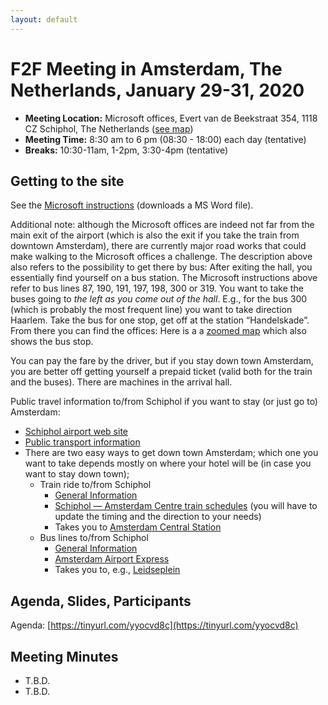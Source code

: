 ```yaml
---
layout: default
---
```


# F2F Meeting in Amsterdam, The Netherlands, January 29-31, 2020

* **Meeting Location:** Microsoft offices, Evert van de Beekstraat 354, 1118 CZ Schiphol, The Netherlands ([see map](https://tinyurl.com/tp3whln))
* **Meeting Time:** 8:30 am to 6 pm (08:30 - 18:00) each day (tentative)
* **Breaks:** 10:30-11am, 1-2pm, 3:30-4pm (tentative)

## Getting to the site

See the [Microsoft instructions](https://lists.w3.org/Archives/Public/public-did-wg/2019Dec/att-0003/Routebeschrijving_SpacesSchiphol.docx) (downloads a MS Word file).

Additional note: although the Microsoft offices are indeed not far from the main exit of the airport (which is also the exit if you take the train from downtown Amsterdam), there are currently major road works that could make walking to the Microsoft offices a challenge. The description above also refers to the possibility to get there by bus: After exiting the hall, you essentially find yourself on a bus station. The Microsoft instructions above refer to bus lines 87, 190, 191, 197, 198, 300 or 319. You want to take the buses going to _the left as you come out of the hall_. E.g., for the bus 300 (which is probably the most frequent line) you want to take direction Haarlem. Take the bus for one stop, get off at the station “Handelskade”. From there you can find the offices: Here is a a [zoomed map](https://tinyurl.com/udtx6hn) which also shows the bus stop. 

You can pay the fare by the driver, but if you stay down town Amsterdam, you are better off getting yourself a prepaid ticket (valid both for the train and the buses). There are machines in the arrival hall.

Public travel information to/from Schiphol if you want to stay (or just go to) Amsterdam:

- [Schiphol airport web site](https://www.schiphol.nl/en/page/bus-from-schiphol/)
- [Public transport information](https://www.schiphol.nl/en/page/public-transport-and-the-public-transport-card/)
- There are two easy ways to get down town Amsterdam; which one you want to take depends mostly on where your hotel will be (in case you want to stay down town);
  - Train ride to/from Schiphol
    - [General Information](https://www.schiphol.nl/en/page/by-train-from-schiphol/)
    - [Schiphol — Amsterdam Centre train schedules](https://www.ns.nl/en/journeyplanner/#/?vertrek=Amsterdam%20Centraal&vertrektype=treinstation&aankomst=Schiphol%20Airport&aankomsttype=treinstation&type=vertrek) (you will have to update the timing and the direction to your needs)
    - Takes you to [Amsterdam Central Station](https://tinyurl.com/v2rbet4)
  - Bus lines to/from Schiphol
    - [General Information](https://www.schiphol.nl/en/page/bus-from-schiphol/)
    - [Amsterdam Airport Express](https://www.helloamsterdam.com/tours/amsterdam-airport-express/)
    - Takes you to, e.g., [Leidseplein](https://tinyurl.com/tzspom4)


## Agenda, Slides, Participants

Agenda: [https://tinyurl.com/yyocvd8c](https://tinyurl.com/yyocvd8c)


## Meeting Minutes

* T.B.D.
* T.B.D.
